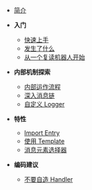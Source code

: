 <!-- docs/_sidebar.md -->
- [简介](README "Graia Framework - 简介")
- **入门**
  - [快速上手](tutorial/quick_start "Graia Framework - 快速上手")
  - [发生了什么](tutorial/what_happened "Graia Framework - 发生了什么Σ(っ °Д °;)っ")
  - [从一个复读机器人开始](tutorial/start_with_reply "Graia Framework - 小小复读机")

- **内部机制探索**
  - [内部运作流程](tutorial/event_listening_controling "Graia Framework - 内部运作流程")
  - [深入消息链](tutorial/intro_message_chain "Graia Framework - 消息链与消息元素")
  - [自定义 Logger](tutorial/custom_logger.md "Graia Framework - 自定义 Logger")

- **特性**
  - [Import Entry](feature/use_entry_module "Graia Framework - 快速导入入口")
  - [使用 Template](feature/template "Graia Framework - 消息模板")
  - [消息元素选择器](feature/use_component_selector "Graia Framework - 消息元素选择器")

- **编码建议**
  - [不要自造 Handler](suggests/donot_make_handler "Graia Framework Suggest - 不要自造 Handler")
